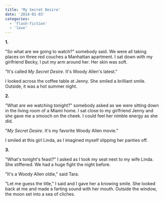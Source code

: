 ```yaml
---
title: 'My Secret Desire'
date: '2014-01-03'
categories:
  - 'flash-fiction'
  - 'love'
---
```


**1.**

"So what are we going to watch?" somebody said. We were all taking places on
three red couches a Manhattan apartment. I sat down with my girlfriend Becky, I
put my arm around her. Her skin was soft.

"It's called _My Secret Desire_. It's Woody Allen's latest."

I looked across the coffee table at Jenny. She smiled a brilliant smile.
Outside, it was a hot summer night.

**2.**

"What are we watching tonight?" somebody asked as we were sitting down in the
living room of a Miami home. I sat close to my girlfriend Jenny and she gave me
a smooch on the cheek. I could feel her nimble energy as she did.

"_My Secret Desire_. It's my favorite Woody Allen movie."

I smiled at this girl Linda, as I imagined myself slipping her panties off.

**3.**

"What's tonight's feast?" I asked as I took my seat next to my wife Linda. She
stiffened. We had a huge fight the night before.

"It's a Woody Allen oldie," said Tara.

"Let me guess the title," I said and I gave her a knowing smile. She looked back
at me and made a farting sound with her mouth. Outside the window, the moon set
into a sea of cliches.
